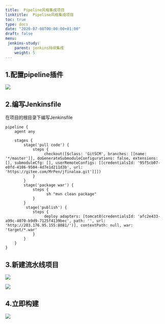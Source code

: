 ```yaml
---
title:  Pipeline风格集成项目
linktitle:  Pipeline风格集成项目
toc: true
type: docs
date: "2020-07-08T00:00:00+01:00"
draft: false
menu:
 jenkins-study:
    parent: jenkins持续集成
    weight: 5
---
```

## 1.配置pipeline插件

![](/img/jenkins/19.jpg)

## 2.编写**Jenkinsfile**

在项目的根目录下编写Jenkinsfile

```shell
pipeline {
    agent any

    stages {
        stage('pull code') {
            steps {
                 checkout([$class: 'GitSCM', branches: [[name: '*/master']], doGenerateSubmoduleConfigurations: false, extensions: [], submoduleCfg: [], userRemoteConfigs: [[credentialsId: '95f5cb07-e0fd-4186-9504-4d7e1d211d3b', url: 'https://gitee.com/MrPen/jfinaloa.git']]])
            }
        }
        stage('package war') {
            steps {
                  sh "mvn clean package"
            }
        }
         stage('publish') {
            steps {
                 deploy adapters: [tomcat8(credentialsId: 'afc2e433-a99c-4070-b9d9-7125f4139bec', path: '', url: 'http://203.176.95.155:8081/')], contextPath: null, war: 'target/*.war'
            }
        }
    }
}

```

## 3.新建流水线项目

![](/img/jenkins/17.jpg)

![](/img/jenkins/18.jpg)



## 4.立即构建

![](/img/jenkins/13.jpg)



